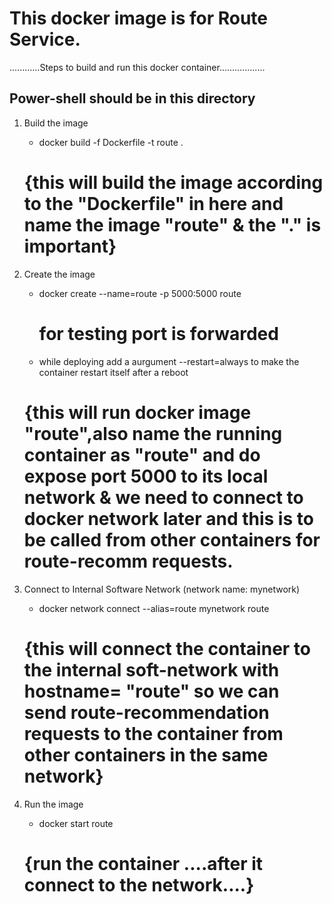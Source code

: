 # This docker image is for Route Service.

............Steps to build and run this docker container..................
## Power-shell should be in this directory

1. Build the image
    + docker build -f Dockerfile -t route . 

    # {this will build the image according to the "Dockerfile" in here and name the image "route" & the "." is important}

2. Create the image
    + docker create --name=route -p 5000:5000 route 
      # for testing port is forwarded
    + while deploying add a aurgument --restart=always to make the container restart itself after a reboot

    # {this will run docker image "route",also name the running container as "route" and do expose port 5000 to its local network & we need to connect to docker network later and this is to be called from other containers for route-recomm requests.

3. Connect to Internal Software Network (network name: mynetwork)
    + docker network connect --alias=route mynetwork route

    # {this will connect the container to the internal soft-network with hostname= "route" so we can send route-recommendation requests to the container from other containers in the same network}

4. Run the image
    + docker start route

    # {run the container ....after it connect to the network....}